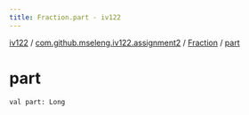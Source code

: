 ```yaml
---
title: Fraction.part - iv122
---
```


[iv122](../../index.md) / [com.github.mseleng.iv122.assignment2](../index.md) / [Fraction](index.md) / [part](.)

# part

`val part: Long`